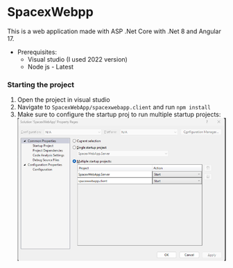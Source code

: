 # SpacexWebpp
<p>This is a web application made with ASP .Net Core with .Net 8 and Angular 17.</p>

 - Prerequisites: 
   - Visual studio (I used 2022 version)
   - Node js - Latest

### Starting the project

1. Open the project in visual studio
2. Navigate to ````SpacexWebApp/spacexwebapp.client```` and run ```` npm install ````
3. Make sure to configure the startup proj to run multiple startup projects:
![alt text](readmeImages/image.png)